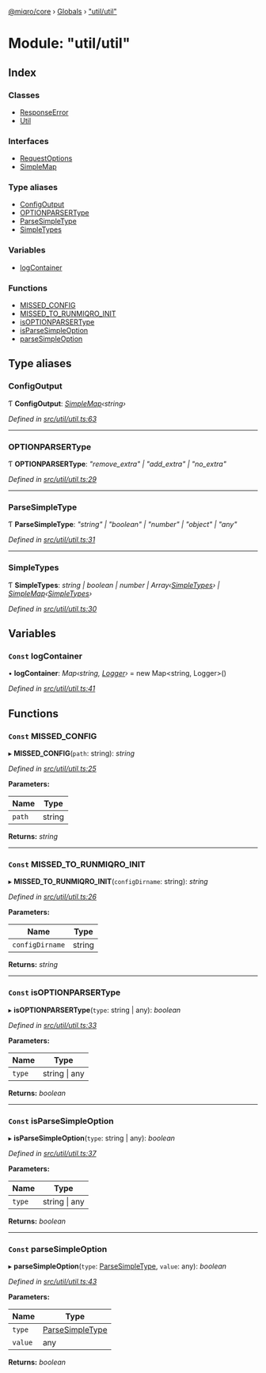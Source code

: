 [@miqro/core](../README.md) › [Globals](../globals.md) › ["util/util"](_util_util_.md)

# Module: "util/util"

## Index

### Classes

* [ResponseError](../classes/_util_util_.responseerror.md)
* [Util](../classes/_util_util_.util.md)

### Interfaces

* [RequestOptions](../interfaces/_util_util_.requestoptions.md)
* [SimpleMap](../interfaces/_util_util_.simplemap.md)

### Type aliases

* [ConfigOutput](_util_util_.md#configoutput)
* [OPTIONPARSERType](_util_util_.md#optionparsertype)
* [ParseSimpleType](_util_util_.md#parsesimpletype)
* [SimpleTypes](_util_util_.md#simpletypes)

### Variables

* [logContainer](_util_util_.md#const-logcontainer)

### Functions

* [MISSED_CONFIG](_util_util_.md#const-missed_config)
* [MISSED_TO_RUNMIQRO_INIT](_util_util_.md#const-missed_to_runmiqro_init)
* [isOPTIONPARSERType](_util_util_.md#const-isoptionparsertype)
* [isParseSimpleOption](_util_util_.md#const-isparsesimpleoption)
* [parseSimpleOption](_util_util_.md#const-parsesimpleoption)

## Type aliases

###  ConfigOutput

Ƭ **ConfigOutput**: *[SimpleMap](../interfaces/_util_util_.simplemap.md)‹string›*

*Defined in [src/util/util.ts:63](https://github.com/claukers/miqro-core/blob/4c91395/src/util/util.ts#L63)*

___

###  OPTIONPARSERType

Ƭ **OPTIONPARSERType**: *"remove_extra" | "add_extra" | "no_extra"*

*Defined in [src/util/util.ts:29](https://github.com/claukers/miqro-core/blob/4c91395/src/util/util.ts#L29)*

___

###  ParseSimpleType

Ƭ **ParseSimpleType**: *"string" | "boolean" | "number" | "object" | "any"*

*Defined in [src/util/util.ts:31](https://github.com/claukers/miqro-core/blob/4c91395/src/util/util.ts#L31)*

___

###  SimpleTypes

Ƭ **SimpleTypes**: *string | boolean | number | Array‹[SimpleTypes](_util_util_.md#simpletypes)› | [SimpleMap](../interfaces/_util_util_.simplemap.md)‹[SimpleTypes](_util_util_.md#simpletypes)›*

*Defined in [src/util/util.ts:30](https://github.com/claukers/miqro-core/blob/4c91395/src/util/util.ts#L30)*

## Variables

### `Const` logContainer

• **logContainer**: *Map‹string, [Logger](../interfaces/_util_logger_.logger.md)›* = new Map<string, Logger>()

*Defined in [src/util/util.ts:41](https://github.com/claukers/miqro-core/blob/4c91395/src/util/util.ts#L41)*

## Functions

### `Const` MISSED_CONFIG

▸ **MISSED_CONFIG**(`path`: string): *string*

*Defined in [src/util/util.ts:25](https://github.com/claukers/miqro-core/blob/4c91395/src/util/util.ts#L25)*

**Parameters:**

Name | Type |
------ | ------ |
`path` | string |

**Returns:** *string*

___

### `Const` MISSED_TO_RUNMIQRO_INIT

▸ **MISSED_TO_RUNMIQRO_INIT**(`configDirname`: string): *string*

*Defined in [src/util/util.ts:26](https://github.com/claukers/miqro-core/blob/4c91395/src/util/util.ts#L26)*

**Parameters:**

Name | Type |
------ | ------ |
`configDirname` | string |

**Returns:** *string*

___

### `Const` isOPTIONPARSERType

▸ **isOPTIONPARSERType**(`type`: string | any): *boolean*

*Defined in [src/util/util.ts:33](https://github.com/claukers/miqro-core/blob/4c91395/src/util/util.ts#L33)*

**Parameters:**

Name | Type |
------ | ------ |
`type` | string &#124; any |

**Returns:** *boolean*

___

### `Const` isParseSimpleOption

▸ **isParseSimpleOption**(`type`: string | any): *boolean*

*Defined in [src/util/util.ts:37](https://github.com/claukers/miqro-core/blob/4c91395/src/util/util.ts#L37)*

**Parameters:**

Name | Type |
------ | ------ |
`type` | string &#124; any |

**Returns:** *boolean*

___

### `Const` parseSimpleOption

▸ **parseSimpleOption**(`type`: [ParseSimpleType](_util_util_.md#parsesimpletype), `value`: any): *boolean*

*Defined in [src/util/util.ts:43](https://github.com/claukers/miqro-core/blob/4c91395/src/util/util.ts#L43)*

**Parameters:**

Name | Type |
------ | ------ |
`type` | [ParseSimpleType](_util_util_.md#parsesimpletype) |
`value` | any |

**Returns:** *boolean*
